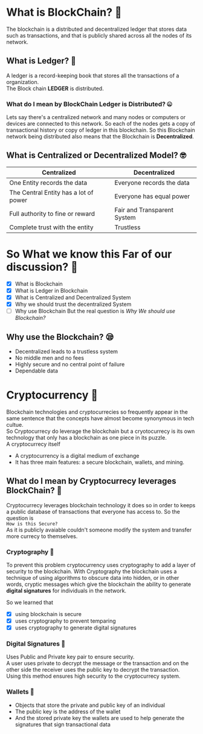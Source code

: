 # What is BlockChain? 🤔
The blockchain is a distributed and decentralized ledger that stores data such as transactions, and that is publicly shared across all the nodes of its network.

## What is Ledger? 📙
A ledger is a record-keeping book that stores all the transactions of a organization. \
The Block chain **LEDGER** is distributed.

### What do I mean by BlockChain Ledger is Distributed? 🤐
Lets say there's a centralized network and many nodes or computers or devices are connected to this network. So each of the nodes gets a copy of transactional history or copy of ledger in this blockchain. So this Blockchain network being distributed also means that the Blockchain is **Decentralized**.

## What is Centralized or Decentralized Model? 🤓
| Centralized | Decentralized |
--------------|----------------
|One Entity records the data|Everyone records the data|
|The Central Entity has a lot of power|Everyone has equal power|
|Full authority to fine or reward|Fair and Transparent System|
|Complete trust with the entity|Trustless|

# **So What we know this Far of our discussion?** 🥱

- [x] What is Blockchain
- [x] What is Ledger in Blockchain
- [x] What is Centralized and Decentralized System
- [x] Why we should trust the decentralized System
- [ ] Why use Blockchain 
But the real question is *Why We should use Blockchain?*

## Why use the Blockchain? 😪
- Decentralized leads to a trustless system
- No middle men and no fees
- Highly secure and no central point of failure
- Dependable data

# Cryptocurrency 🤑
Blockchain technologies and cryptocurrecies so frequently appear in the same sentence that the concepts have almost become synonymous in tech cultue. \
So Cryptocurrecy do leverage the blockchain but a cryotocurrecy is its own technology that only has a blockchain as one piece in its puzzle. \
A cryptocurrecy itself
- A cryptocurrency is a digital medium of exchange
- It has three main features: a secure blockchain, wallets, and mining.

## What do I mean by Cryptocurrecy leverages BlockChain? 👫
Cryptocurrecy leverages blockchain technology it does so in order to keeps a public database of transactions that everyone  has access to. So the question is \
``How is this Secure?`` \
As it is publicly avaiable couldn't someone modify the system and transfer more currecy to themselves.

### Cryptography 🚥
To prevent this problem cryptocurrency uses cryptography to add a layer of security to the blockchain. With Cryptography the blockchain uses a technique of using algorithms to obscure data into hidden, or in other words, cryptic messages which give the blockchain the ability to generate **digital signatures** for individuals in the network.

<p>
    So we learned that

- [x] using blockchain is secure
- [x] uses cryptography to prevent temparing
- [x] uses cryptography to generate digital signatures

</p>

### Digital Signatures 💯
Uses Public and Private key pair to ensure security. \
A user uses private to decrypt the message or the transaction and on the other side the receiver uses the public key to decrypt the transaction. \
Using this method ensures high security to the cryptocurrecy system.

### Wallets 🧱
- Objects that store the private and public key of an individual
- The public key is the address of the wallet
- And the stored private key the wallets are used to help generate the signatures that sign transactional data